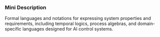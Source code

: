### Mini Description

Formal languages and notations for expressing system properties and requirements, including temporal logics, process algebras, and domain-specific languages designed for AI control systems.
